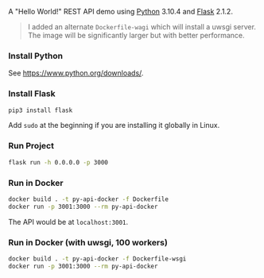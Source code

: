 A "Hello World!" REST API demo using [Python](https://www.python.org/) 3.10.4 and [Flask](https://flask.palletsprojects.com/en/2.1.x/) 2.1.2.

> I added an alternate ```Dockerfile-wagi``` which will install a uwsgi server. The image will be significantly larger but with better performance.

### Install Python

See https://www.python.org/downloads/.

### Install Flask

```bash
pip3 install flask
```

Add ```sudo``` at the beginning if you are installing it globally in Linux.

### Run Project

```bash
flask run -h 0.0.0.0 -p 3000
```

### Run in Docker

```bash
docker build . -t py-api-docker -f Dockerfile
docker run -p 3001:3000 --rm py-api-docker
```

The API would be at ```localhost:3001```.

### Run in Docker (with uwsgi, 100 workers)

```bash
docker build . -t py-api-docker -f Dockerfile-wsgi
docker run -p 3001:3000 --rm py-api-docker
```
